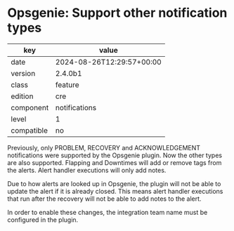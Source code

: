 [//]: # (werk v2)
# Opsgenie: Support other notification types

key        | value
---------- | ---
date       | 2024-08-26T12:29:57+00:00
version    | 2.4.0b1
class      | feature
edition    | cre
component  | notifications
level      | 1
compatible | no

Previously, only PROBLEM, RECOVERY and ACKNOWLEDGEMENT notifications were
supported by the Opsgenie plugin. Now the other types are also supported.
Flapping and Downtimes will add or remove tags from the alerts. Alert handler
executions will only add notes.

Due to how alerts are looked up in Opsgenie, the plugin will not be able to
update the alert if it is already closed. This means alert handler executions
that run after the recovery will not be able to add notes to the alert.

In order to enable these changes, the integration team name must be configured
in the plugin.
